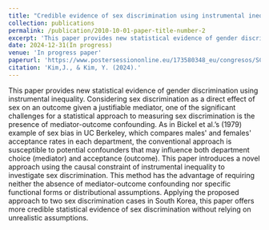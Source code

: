 ```yaml
---
title: "Credible evidence of sex discrimination using instrumental inequality"
collection: publications
permalink: /publication/2010-10-01-paper-title-number-2
excerpt: 'This paper provides new statistical evidence of gender discrimination using instrumental inequality.'
date: 2024-12-31(In progress)
venue: 'In progress paper'
paperurl: 'https://www.postersessiononline.eu/173580348_eu/congresos/SCI2024/aula/-P_43_SCI2024.pdf'
citation: 'Kim,J., & Kim, Y. (2024).'
---
```

This paper provides new statistical evidence of gender discrimination using instrumental inequality.
Considering sex discrimination as a direct effect of sex on an outcome given a justifiable mediator, one of the significant challenges for a statistical approach to measuring sex discrimination is the presence of mediator-outcome confounding. As in Bickel et al.’s (1979) example of sex bias in UC Berkeley, which compares males' and females' acceptance rates in each department, the conventional approach is susceptible to potential confounders that may influence both department choice (mediator) and acceptance (outcome). This paper introduces a novel approach using the causal constraint of instrumental inequality to investigate sex discrimination. This method has the advantage of requiring neither the absence of mediator-outcome confounding nor specific functional forms or distributional assumptions. Applying the proposed approach to two sex discrimination cases in South Korea, this paper offers more credible statistical evidence of sex discrimination without relying on unrealistic assumptions.

